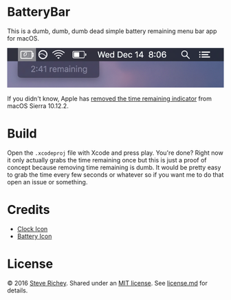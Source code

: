 # BatteryBar

This is a dumb, dumb, dumb dead simple battery remaining menu bar app for macOS.

![screenshot](./screenshot.png)

If you didn't know, Apple has [removed the time remaining indicator](http://www.macrumors.com/2016/12/13/macos-sierra-10-12-2-battery-life-indicator/) from macOS Sierra 10.12.2.

# Build

Open the `.xcodeproj` file with Xcode and press play. You're done? Right now it only actually grabs the time remaining once but this is just a proof of concept because removing time remaining is dumb. It would be pretty easy to grab the time every few seconds or whatever so if you want me to do that open an issue or something.

# Credits

* [Clock Icon](https://thenounproject.com/term/clock/469417/)
* [Battery Icon](https://thenounproject.com/term/battery/587806/)

# License

&copy; 2016 [Steve Richey](https://github.com/steverichey). Shared under an [MIT license](https://en.wikipedia.org/wiki/MIT_License). See [license.md](./license.md) for details.

